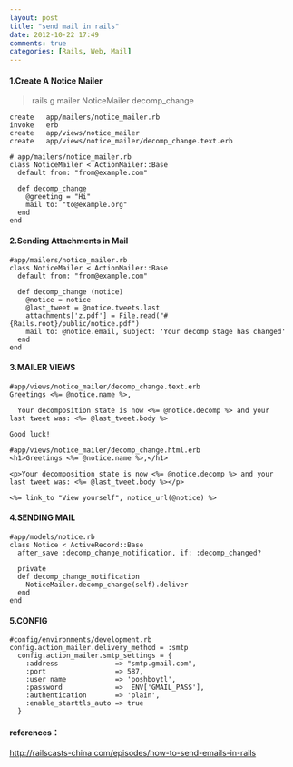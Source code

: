 ```yaml
---
layout: post
title: "send mail in rails"
date: 2012-10-22 17:49
comments: true
categories: [Rails, Web, Mail]
---
```


#### 1.Create A Notice Mailer
> rails g mailer NoticeMailer decomp_change

    create   app/mailers/notice_mailer.rb
    invoke   erb
    create   app/views/notice_mailer
    create   app/views/notice_mailer/decomp_change.text.erb

<!-- more -->

```
# app/mailers/notice_mailer.rb
class NoticeMailer < ActionMailer::Base
  default from: "from@example.com"

  def decomp_change
    @greeting = "Hi"
    mail to: "to@example.org"
  end
end
```

#### 2.Sending Attachments in Mail
```
#app/mailers/notice_mailer.rb
class NoticeMailer < ActionMailer::Base
  default from: "from@example.com"

  def decomp_change (notice)
    @notice = notice
    @last_tweet = @notice.tweets.last
    attachments['z.pdf'] = File.read("#{Rails.root}/public/notice.pdf")
    mail to: @notice.email, subject: 'Your decomp stage has changed'
  end
end
```

#### 3.MAILER VIEWS
```
#app/views/notice_mailer/decomp_change.text.erb
Greetings <%= @notice.name %>,

  Your decomposition state is now <%= @notice.decomp %> and your
last tweet was: <%= @last_tweet.body %>

Good luck!
```

```
#app/views/notice_mailer/decomp_change.html.erb
<h1>Greetings <%= @notice.name %>,</h1>

<p>Your decomposition state is now <%= @notice.decomp %> and your
last tweet was: <%= @last_tweet.body %></p>

<%= link_to "View yourself", notice_url(@notice) %>
```

#### 4.SENDING MAIL
```
#app/models/notice.rb
class Notice < ActiveRecord::Base
  after_save :decomp_change_notification, if: :decomp_changed?

  private
  def decomp_change_notification
    NoticeMailer.decomp_change(self).deliver
  end
end
```

#### 5.CONFIG
```
#config/environments/development.rb
config.action_mailer.delivery_method = :smtp
  config.action_mailer.smtp_settings = {
    :address              => "smtp.gmail.com",
    :port                 => 587,
    :user_name            => 'poshboytl',
    :password             =>  ENV['GMAIL_PASS'],
    :authentication       => 'plain',
    :enable_starttls_auto => true
  }
```

#### references：
http://railscasts-china.com/episodes/how-to-send-emails-in-rails
